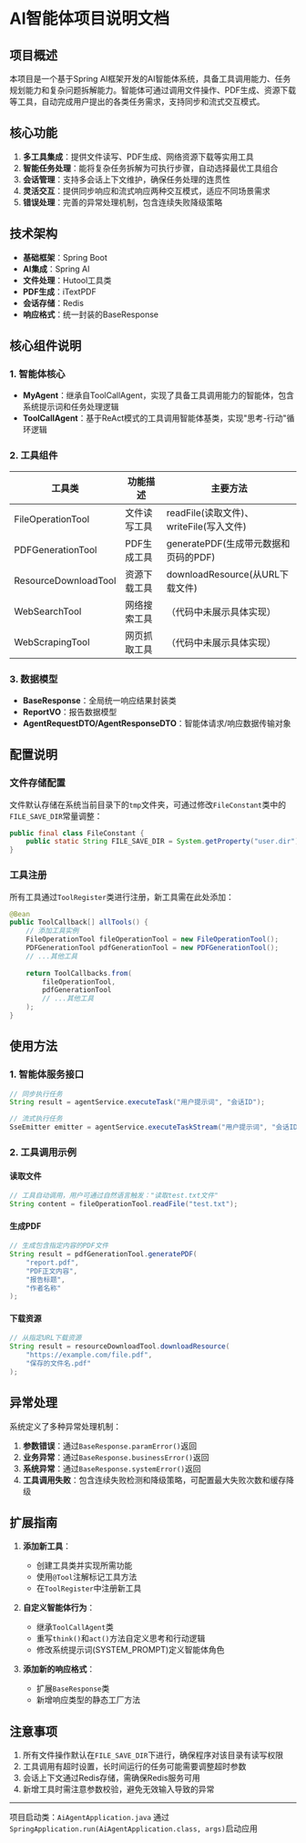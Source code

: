 # AI智能体项目说明文档

## 项目概述

本项目是一个基于Spring AI框架开发的AI智能体系统，具备工具调用能力、任务规划能力和复杂问题拆解能力。智能体可通过调用文件操作、PDF生成、资源下载等工具，自动完成用户提出的各类任务需求，支持同步和流式交互模式。

## 核心功能

1. **多工具集成**：提供文件读写、PDF生成、网络资源下载等实用工具
2. **智能任务处理**：能将复杂任务拆解为可执行步骤，自动选择最优工具组合
3. **会话管理**：支持多会话上下文维护，确保任务处理的连贯性
4. **灵活交互**：提供同步响应和流式响应两种交互模式，适应不同场景需求
5. **错误处理**：完善的异常处理机制，包含连续失败降级策略

## 技术架构

- **基础框架**：Spring Boot
- **AI集成**：Spring AI
- **文件处理**：Hutool工具类
- **PDF生成**：iTextPDF
- **会话存储**：Redis
- **响应格式**：统一封装的BaseResponse

## 核心组件说明

### 1. 智能体核心

- **MyAgent**：继承自ToolCallAgent，实现了具备工具调用能力的智能体，包含系统提示词和任务处理逻辑
- **ToolCallAgent**：基于ReAct模式的工具调用智能体基类，实现"思考-行动"循环逻辑

### 2. 工具组件

| 工具类 | 功能描述 | 主要方法 |
|--------|----------|----------|
| FileOperationTool | 文件读写工具 | readFile(读取文件)、writeFile(写入文件) |
| PDFGenerationTool | PDF生成工具 | generatePDF(生成带元数据和页码的PDF) |
| ResourceDownloadTool | 资源下载工具 | downloadResource(从URL下载文件) |
| WebSearchTool | 网络搜索工具 | （代码中未展示具体实现） |
| WebScrapingTool | 网页抓取工具 | （代码中未展示具体实现） |

### 3. 数据模型

- **BaseResponse**：全局统一响应结果封装类
- **ReportVO**：报告数据模型
- **AgentRequestDTO/AgentResponseDTO**：智能体请求/响应数据传输对象

## 配置说明

### 文件存储配置

文件默认存储在系统当前目录下的`tmp`文件夹，可通过修改`FileConstant`类中的`FILE_SAVE_DIR`常量调整：

```java
public final class FileConstant {
    public static String FILE_SAVE_DIR = System.getProperty("user.dir") + "/tmp";
}
```

### 工具注册

所有工具通过`ToolRegister`类进行注册，新工具需在此处添加：

```java
@Bean
public ToolCallback[] allTools() {
    // 添加工具实例
    FileOperationTool fileOperationTool = new FileOperationTool();
    PDFGenerationTool pdfGenerationTool = new PDFGenerationTool();
    // ...其他工具
    
    return ToolCallbacks.from(
        fileOperationTool,
        pdfGenerationTool
        // ...其他工具
    );
}
```

## 使用方法

### 1. 智能体服务接口

```java
// 同步执行任务
String result = agentService.executeTask("用户提示词", "会话ID");

// 流式执行任务
SseEmitter emitter = agentService.executeTaskStream("用户提示词", "会话ID");
```

### 2. 工具调用示例

#### 读取文件

```java
// 工具自动调用，用户可通过自然语言触发："读取test.txt文件"
String content = fileOperationTool.readFile("test.txt");
```

#### 生成PDF

```java
// 生成包含指定内容的PDF文件
String result = pdfGenerationTool.generatePDF(
    "report.pdf", 
    "PDF正文内容", 
    "报告标题", 
    "作者名称"
);
```

#### 下载资源

```java
// 从指定URL下载资源
String result = resourceDownloadTool.downloadResource(
    "https://example.com/file.pdf", 
    "保存的文件名.pdf"
);
```

## 异常处理

系统定义了多种异常处理机制：

1. **参数错误**：通过`BaseResponse.paramError()`返回
2. **业务异常**：通过`BaseResponse.businessError()`返回
3. **系统异常**：通过`BaseResponse.systemError()`返回
4. **工具调用失败**：包含连续失败检测和降级策略，可配置最大失败次数和缓存降级

## 扩展指南

1. **添加新工具**：
    - 创建工具类并实现所需功能
    - 使用`@Tool`注解标记工具方法
    - 在`ToolRegister`中注册新工具

2. **自定义智能体行为**：
    - 继承`ToolCallAgent`类
    - 重写`think()`和`act()`方法自定义思考和行动逻辑
    - 修改系统提示词(SYSTEM_PROMPT)定义智能体角色

3. **添加新的响应格式**：
    - 扩展`BaseResponse`类
    - 新增响应类型的静态工厂方法

## 注意事项

1. 所有文件操作默认在`FILE_SAVE_DIR`下进行，确保程序对该目录有读写权限
2. 工具调用有超时设置，长时间运行的任务可能需要调整超时参数
3. 会话上下文通过Redis存储，需确保Redis服务可用
4. 新增工具时需注意参数校验，避免无效输入导致的异常

---

项目启动类：`AiAgentApplication.java`
通过`SpringApplication.run(AiAgentApplication.class, args)`启动应用